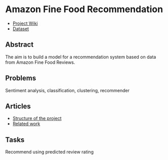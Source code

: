 # Amazon Fine Food Recommendation

- [Project Wiki](https://datasciencesociety.github.io/recommender-affr/)
- [Dataset](https://www.kaggle.com/snap/amazon-fine-food-reviews/home)

## Abstract

The aim is to build a model for a recommendation system based on data from Amazon Fine Food Reviews.

## Problems

Sentiment analysis, classification, clustering, recommender

## Articles

- [Structure of the project](http://binary-notes.ru/activity-structure-in-data-science-group/)
- [Related work](https://github.com/Neocryan/Amazon-Fine-Food-Recommendation/blob/master/Amazon_Fine_Food_Review.pdf)

## Tasks

Recommend using predicted review rating
